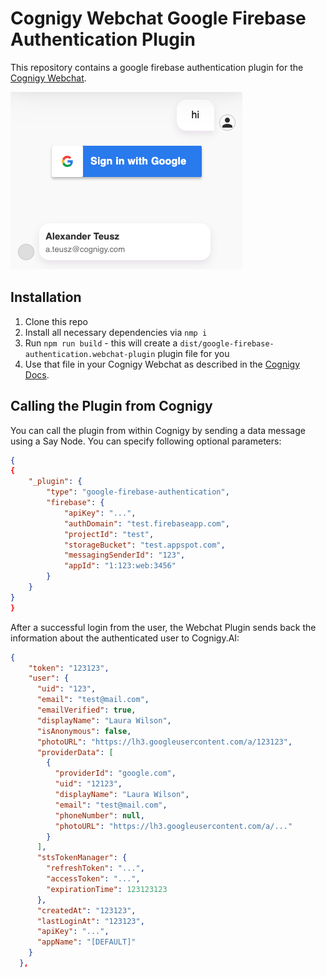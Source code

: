 # Cognigy Webchat Google Firebase Authentication Plugin
This repository contains a google firebase authentication plugin for the [Cognigy Webchat](https://github.com/Cognigy/WebchatWidget).

![Webchat Google Firebase Authentication Plugin](./assets/google-login.png)

## Installation

1. Clone this repo
2. Install all necessary dependencies via `nmp i`
3. Run `npm run build` - this will create a `dist/google-firebase-authentication.webchat-plugin` plugin file for you
4. Use that file in your Cognigy Webchat as described in the [Cognigy Docs](https://docs.cognigy.com/docs/using-additional-webchat-plugins).

## Calling the Plugin from Cognigy
You can call the plugin from within Cognigy by sending a data message using a Say Node.
You can specify following optional parameters:

```json
{
{
    "_plugin": {
        "type": "google-firebase-authentication",
        "firebase": {
            "apiKey": "...",
            "authDomain": "test.firebaseapp.com",
            "projectId": "test",
            "storageBucket": "test.appspot.com",
            "messagingSenderId": "123",
            "appId": "1:123:web:3456"
        }
    }
}
}
```

After a successful login from the user, the Webchat Plugin sends back the information about the authenticated user to Cognigy.AI:

```json
{
    "token": "123123",
    "user": {
      "uid": "123",
      "email": "test@mail.com",
      "emailVerified": true,
      "displayName": "Laura Wilson",
      "isAnonymous": false,
      "photoURL": "https://lh3.googleusercontent.com/a/123123",
      "providerData": [
        {
          "providerId": "google.com",
          "uid": "12123",
          "displayName": "Laura Wilson",
          "email": "test@mail.com",
          "phoneNumber": null,
          "photoURL": "https://lh3.googleusercontent.com/a/..."
        }
      ],
      "stsTokenManager": {
        "refreshToken": "...",
        "accessToken": "...",
        "expirationTime": 123123123
      },
      "createdAt": "123123",
      "lastLoginAt": "123123",
      "apiKey": "...",
      "appName": "[DEFAULT]"
    }
  },
```